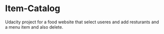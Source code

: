 # Item-Catalog
Udacity project for a food website that select useres and add resturants and a menu item and also delete.
